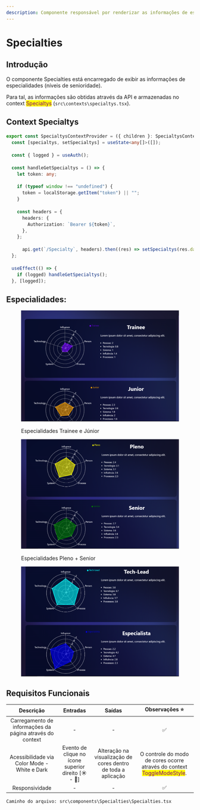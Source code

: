 ```yaml
---
description: Componente responsável por renderizar as informações de especialidades.
---
```


# Specialties

## Introdução

O componente Specialties está encarregado de exibir as informações de especialidades (níveis de senioridade).

Para tal, as informações são obtidas através da API e armazenadas no context <mark style="color:purple;">Specialtys</mark> (`src\contexts\specialtys.tsx`).



## Context Specialtys

```typescript
export const SpecialtysContextProvider = ({ children }: SpecialtysContextProps) => {
  const [specialtys, setSpecialtys] = useState<any[]>([]);

  const { logged } = useAuth();

  const handleGetSpecialtys = () => {
    let token: any;

    if (typeof window !== "undefined") {
      token = localStorage.getItem("token") || "";
    }

    const headers = {
      headers: {
        Authorization: `Bearer ${token}`,
      },
    };

      api.get(`/Specialty`, headers).then((res) => setSpecialtys(res.data)).catch((err) => console.log(err));
  };

  useEffect(() => {
    if (logged) handleGetSpecialtys();
  }, [logged]);
```

## Especialidades:

<figure><img src="../../.gitbook/assets/image (11).png" alt=""><figcaption><p>Especialidades Trainee e Júnior</p></figcaption></figure>

<figure><img src="../../.gitbook/assets/image (13).png" alt=""><figcaption><p>Especialidades Pleno + Senior</p></figcaption></figure>

<figure><img src="../../.gitbook/assets/image.png" alt=""><figcaption></figcaption></figure>

## Requisitos Funcionais

|                         Descrição                        |                       Entradas                       |                             Saídas                            |                                               Observações ⭐                                               |
| :------------------------------------------------------: | :--------------------------------------------------: | :-----------------------------------------------------------: | :-------------------------------------------------------------------------------------------------------: |
| Carregamento de informações da página através do context |                           -                          |                               -                               |                                                     ✅                                                     |
|       Acessibilidade via Color Mode - White e Dark       | Evento de clique no ícone superior direito \[☀ - 🌙] | Alteração na visualização de cores dentro de toda a aplicação | O controle do modo de cores ocorre através do context <mark style="color:purple;">ToggleModeStyle</mark>. |
|                      Responsividade                      |                           -                          |                               -                               |                                                     ✅                                                     |

```
Caminho do arquivo: src\components\Specialties\Specialties.tsx
```
